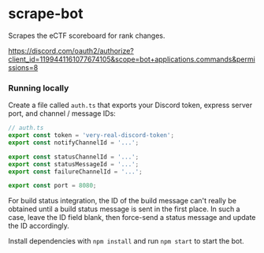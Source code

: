 # scrape-bot
 Scrapes the eCTF scoreboard for rank changes.

https://discord.com/oauth2/authorize?client_id=1199441161077674105&scope=bot+applications.commands&permissions=8

### Running locally
Create a file called `auth.ts` that exports your Discord token, express server port, and channel / message IDs:
```ts
// auth.ts
export const token = 'very-real-discord-token';
export const notifyChannelId = '...';

export const statusChannelId = '...';
export const statusMessageId = '...';
export const failureChannelId = '...';

export const port = 8080;
```
For build status integration, the ID of the build message can't really be obtained until a build status message is sent
in the first place. In such a case, leave the ID field blank, then force-send a status message and update the ID
accordingly.

Install dependencies with `npm install` and run `npm start` to start the bot.
